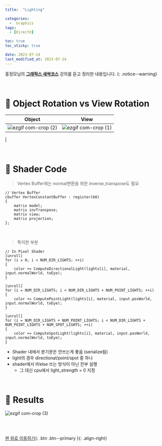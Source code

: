 ```yaml
---
title:  "Lighting" 

categories:
  -  Graphics
tags:
  - [DirectX]

toc: true
toc_sticky: true

date: 2023-07-24
last_modified_at: 2023-07-24
---
```



홍정모님의 **[그래픽스 새싹코스](https://honglab.co.kr/)** 강의를 듣고 정리한 내용입니다.
{: .notice--warning}

<br>


# 🐥 Object Rotation vs View Rotation

| Object | View |
|:-:|:-:|
|![ezgif com-crop (2)](https://github.com/inhopp/inhopp/assets/96368476/63098a46-54de-464e-a774-dfa637af0588)|![ezgif com-crop (1)](https://github.com/inhopp/inhopp/assets/96368476/4ccd7945-229e-40b9-b2f0-24ba9629d25b)
| 


<br>


# 🐥 Shader Code

> Vertex Buffer에는 normal변환을 위한 inverse_transpose도 필요

``` hlsl
// Vertex Buffer
cbuffer VertexConstantBuffer : register(b0)
{
    matrix model;
    matrix invTranspose;
    matrix view;
    matrix projection;
};
```

<br>

> 특이한 부분

``` hlsl
// In Pixel Shader
[unroll] 
for (i = 0; i < NUM_DIR_LIGHTS; ++i)
{
    color += ComputeDirectionalLight(lights[i], material, input.normalWorld, toEye);
}

[unroll]
for (i = NUM_DIR_LIGHTS; i < NUM_DIR_LIGHTS + NUM_POINT_LIGHTS; ++i)
{
    color += ComputePointLight(lights[i], material, input.posWorld, input.normalWorld, toEye);
}

[unroll]
for (i = NUM_DIR_LIGHTS + NUM_POINT_LIGHTS; i < NUM_DIR_LIGHTS + NUM_POINT_LIGHTS + NUM_SPOT_LIGHTS; ++i)
{
    color += ComputeSpotLight(lights[i], material, input.posWorld, input.normalWorld, toEye);
}
```

- Shader 내에서 분기문은 안쓰는게 좋음 (serialize됨)
- light의 경우 directional/point/spot 중 하나
- shader에서 if/else 쓰는 방식이 아닌 전부 실행
    - 그 대신 cpu에서 light_strength = 0 지정



<br>



# 🐥 Results

![ezgif com-crop (3)](https://github.com/inhopp/inhopp/assets/96368476/a67a44df-1de4-4ed0-8267-82b08be8ae63)

<br>
<br>


[맨 위로 이동하기](#){: .btn .btn--primary }{: .align-right}